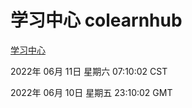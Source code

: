 # 学习中心 colearnhub
[学习中心](http://59.174.27.195:56308/colearnhub/)

2022年 06月 11日 星期六 07:10:02 CST

2022年 06月 10日 星期五 23:10:02 GMT
